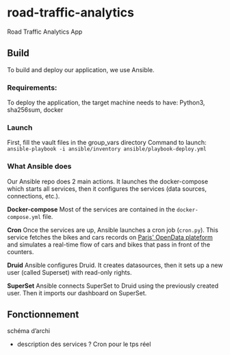 # road-traffic-analytics

Road Traffic Analytics App

## Build

To build and deploy our application, we use Ansible.

### Requirements:

To deploy the application, the target machine needs to have:
Python3, sha256sum, docker

### Launch

First, fill the vault files in the group_vars directory
Command to launch:
`ansible-playbook -i ansible/inventory ansible/playbook-deploy.yml`

### What Ansible does

Our Ansible repo does 2 main actions. It launches the docker-compose which starts all services, then it configures the services (data sources, connections, etc.).

**Docker-compose**
Most of the services are contained in the `docker-compose.yml` file.

**Cron**
Once the services are up, Ansible launches a cron job (`cron.py`). This service fetches the bikes and cars records on [Paris' OpenData plateform](https://opendata.paris.fr/explore/dataset/comptage-velo-donnees-compteurs/information/?disjunctive.id_compteur&disjunctive.nom_compteur&disjunctive.id&disjunctive.name) and simulates a real-time flow of cars and bikes that pass in front of the counters.

**Druid**
Ansible configures Druid. It creates datasources, then it sets up a new user (called Superset) with read-only rights.

**SuperSet**
Ansible connects SuperSet to Druid using the previously created user. Then it imports our dashboard on SuperSet.

## Fonctionnement

schéma d’archi

- description des services ?
  Cron pour le tps réel
